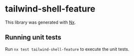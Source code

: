 # tailwind-shell-feature

This library was generated with [Nx](https://nx.dev).

## Running unit tests

Run `nx test tailwind-shell-feature` to execute the unit tests.
